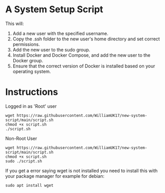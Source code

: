 # A System Setup Script
This will:
1. Add a new user with the specified username.
2. Copy the .ssh folder to the new user's home directory and set correct permissions.
3. Add the new user to the sudo group.
4. Install Docker and Docker Compose, and add the new user to the Docker group.
5. Ensure that the correct version of Docker is installed based on your operating system.

# Instructions
Logged in as 'Root' user
```
wget https://raw.githubusercontent.com/WilliamUK17/new-system-script/main/script.sh
chmod +x script.sh
./script.sh
```
Non-Root User
```
wget https://raw.githubusercontent.com/WilliamUK17/new-system-script/main/script.sh
chmod +x script.sh
sudo ./script.sh
```
If you get a error saying wget is not installed you need to install this with your package manager for example for debian:
```
sudo apt install wget
```
